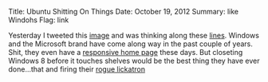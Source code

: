 Title: Ubuntu Shitting On Things
Date: October 19, 2012
Summary: like Windohs
Flag: link

Yesterday I tweeted this [image][1] and was thinking along these [
lines][2]. Windows and the Microsoft brand have come along way in the
past couple of years. Shit, they even have a [responsive home page][3]
these days. But closeting Windows 8 before it touches shelves would be the
best thing they have ever done...that and firing their [rogue
lickatron][4]

[1]: http://mlkshk.com/p/KEYA
[2]: http://youtu.be/hVrLloM1Al8
[3]: http://paravelinc.com/work/microsoft.php
[4]: http://scm-l3.technorati.com/11/01/31/25951/steve-ballmer.jpg
